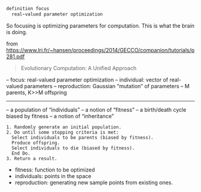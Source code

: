 
```coffee
definition focus
  real-valued parameter optimization
```

So focusing is optimizing parameters for computation. This is what the brain is doing.

from https://www.lri.fr/~hansen/proceedings/2014/GECCO/companion/tutorials/p281.pdf
> Evolutionary Computation: A Unified Approach

– focus: real-valued parameter optimization
– individual: vector of real-valued parameters
– reproduction: Gaussian “mutation” of parameters
– M parents, K>>M offspring

---

– a population of “individuals”
– a notion of “fitness”
– a birth/death cycle biased by fitness
– a notion of “inheritance”

```
1. Randomly generate an initial population.
2. Do until some stopping criteria is met:
  Select individuals to be parents (biased by fitness).
  Produce offspring.
  Select individuals to die (biased by fitness).
  End Do.
3. Return a result.
```

- fitness: function to be optimized
- individuals: points in the space
- reproduction: generating new sample points from existing ones.
